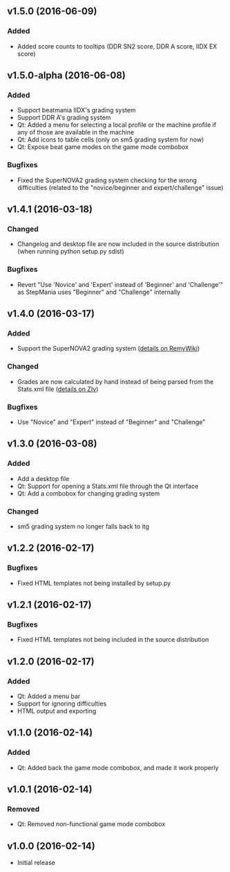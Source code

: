 ## v1.5.0 (2016-06-09)
### Added

* Added score counts to tooltips (DDR SN2 score, DDR A score, IIDX EX score)

## v1.5.0-alpha (2016-06-08)
### Added

* Support beatmania IIDX's grading system
* Support DDR A's grading system
* Qt: Added a menu for selecting a local profile or the machine profile
  if any of those are available in the machine
* Qt: Add icons to table cells (only on sm5 grading system for now)
* Qt: Expose beat game modes on the game mode combobox

### Bugfixes

* Fixed the SuperNOVA2 grading system checking for the wrong difficulties
  (related to the "novice/beginner and expert/challenge" issue)

## v1.4.1 (2016-03-18)
### Changed

* Changelog and desktop file are now included in the source distribution
  (when running python setup.py sdist)

### Bugfixes

* Revert "Use 'Novice' and 'Expert' instead of 'Beginner' and 'Challenge'"
  as StepMania uses "Beginner" and "Challenge" internally

## v1.4.0 (2016-03-17)
### Added

* Support the SuperNOVA2 grading system ([details on RemyWiki][rw-sn2])

### Changed

* Grades are now calculated by hand instead of being parsed from the
  Stats.xml file ([details on ZIv][ziv-grades])

### Bugfixes

* Use "Novice" and "Expert" instead of "Beginner" and "Challenge"

## v1.3.0 (2016-03-08)
### Added

* Add a desktop file
* Qt: Support for opening a Stats.xml file through the Qt interface
* Qt: Add a combobox for changing grading system

### Changed

* sm5 grading system no longer falls back to itg

## v1.2.2 (2016-02-17)
### Bugfixes

* Fixed HTML templates not being installed by setup.py

## v1.2.1 (2016-02-17)
### Bugfixes

* Fixed HTML templates not being included in the source distribution

## v1.2.0 (2016-02-17)
### Added

* Qt: Added a menu bar
* Support for ignoring difficulties
* HTML output and exporting

## v1.1.0 (2016-02-14)
### Added

* Qt: Added back the game mode combobox, and made it work properly

## v1.0.1 (2016-02-14)
### Removed

* Qt: Removed non-functional game mode combobox

## v1.0.0 (2016-02-14)

* Initial release

[rw-sn2]: https://remywiki.com/DanceDanceRevolution_SuperNOVA2_Scoring_System
[ziv-grades]: https://zenius-i-vanisher.com/v5.2/viewthread.php?threadid=6582#p349466
<!-- vim: set ft=markdown: -->
